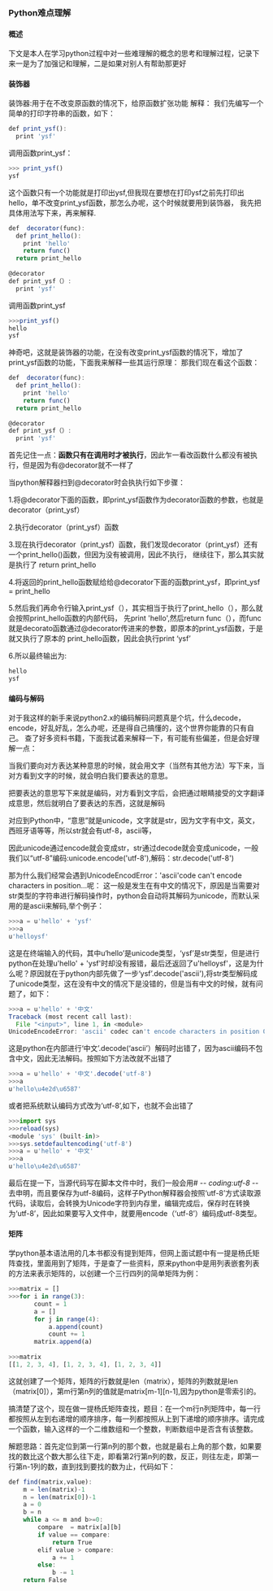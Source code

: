 ### Python难点理解
#### 概述
下文是本人在学习python过程中对一些难理解的概念的思考和理解过程，记录下来一是为了加强记和理解，二是如果对别人有帮助那更好
#### 装饰器
装饰器:用于在不改变原函数的情况下，给原函数扩张功能
解释：
我们先编写一个简单的打印字符串的函数，如下：
``` javascript 
def print_ysf():
  print 'ysf'
```
调用函数print_ysf：
``` javascript 
>>> print_ysf()
ysf
```
这个函数只有一个功能就是打印出ysf,但我现在要想在打印ysf之前先打印出hello，单不改变print_ysf函数，那怎么办呢，这个时候就要用到装饰器，
我先把具体用法写下来，再来解释.
``` javascript
def  decorator(func):
  def print_hello():
    print 'hello'
    return func()
  return print_hello
 
@decorator
def print_ysf（）:
  print 'ysf'
```
调用函数print_ysf
``` javascript
>>>print_ysf()
hello
ysf
```
神奇吧，这就是装饰器的功能，在没有改变print_ysf函数的情况下，增加了print_ysf函数的功能，下面我来解释一些其运行原理：
那我们现在看这个函数：
``` javascript
def  decorator(func):
  def print_hello():
    print 'hello'
    return func()
  return print_hello
 
@decorator
def print_ysf（）:
  print 'ysf'
```
首先记住一点：**函数只有在调用时才被执行**，因此乍一看改函数什么都没有被执行，但是因为有@decorator就不一样了

当python解释器扫到@decorator时会执执行如下步骤：

1.将@decorator下面的函数，即print_ysf函数作为decorator函数的参数，也就是decorator（print_ysf）

2.执行decorator（print_ysf）函数

3.现在执行decorator（print_ysf）函数，我们发现decorator（print_ysf）还有一个print_hello()函数，但因为没有被调用，因此不执行，
继续往下，那么其实就是执行了 return print_hello

4.将返回的print_hello函数赋给给@decorator下面的函数print_ysf，即print_ysf = print_hello

5.然后我们再命令行输入print_ysf（），其实相当于执行了print_hello（），那么就会按照print_hello函数的内部代码，
先print 'hello',然后return func（），而func就是decorato函数通过@decorator传进来的参数，即原本的print_ysf函数，于是就又执行了原本的
print_hello函数，因此会执行print ‘ysf’

6.所以最终输出为:
``` javascript
hello
ysf
```
#### 编码与解码
对于我这样的新手来说python2.x的编码解码问题真是个坑，什么decode，encode，好乱好乱，怎么办呢，还是得自己搞懂的，这个世界你能靠的只有自己。
查了好多资料书籍，下面我试着来解释一下，有可能有些偏差，但是会好理解一点：

当我们要向对方表达某种意思的时候，就会用文字（当然有其他方法）写下来，当对方看到文字的时候，就会明白我们要表达的意思。

把要表达的意思写下来就是编码，对方看到文字后，会把通过眼睛接受的文字翻译成意思，然后就明白了要表达的东西，这就是解码

对应到Python中，“意思”就是unicode，文字就是str，因为文字有中文，英文，西班牙语等等，所以str就会有utf-8，ascii等，

因此unicode通过encode就会变成str，str通过decode就会变成unicode，一般我们以“utf-8”编码:unicode.encode('utf-8'),解码：str.decode('utf-8')

那为什么我们经常会遇到UnicodeEncodError：'ascii'code can't encode characters in position...呢：
这一般是发生在有中文的情况下，原因是当需要对str类型的字符串进行解码操作时，python会自动将其解码为unicode，而默认采用的是ascii来解码,举个例子：
``` javascript 
>>>a = u'hello' + 'ysf'
>>>a
u'helloysf'
```
这是在终端输入的代码，其中u‘hello’是unicode类型，‘ysf’是str类型，但是进行python在处理u'hello' + 'ysf'时却没有报错，最后还返回了u'helloysf'，这是为什么呢？原因就在于python内部先做了一步‘ysf’.decode('ascii'),将str类型解码成了unicode类型，这在没有中文的情况下是没错的，但是当有中文的时候，就有问题了，如下：
``` javascript 
>>>a = u'hello' + '中文'
Traceback (most recent call last):
  File "<input>", line 1, in <module>
UnicodeEncodeError: 'ascii' codec can't encode characters in position 0-1: ordinal not in range(128) 
```
这是python在内部进行‘中文’.decode(‘ascii’）解码时出错了，因为ascii编码不包含中文，因此无法解码。按照如下方法改就不出错了
``` javascript
>>>a = u'hello' + '中文'.decode('utf-8')
>>>a
u'hello\u4e2d\u6587'
```
或者把系统默认编码方式改为‘utf-8’,如下，也就不会出错了
``` javascript
>>>import sys
>>>reload(sys)
<module 'sys' (built-in)>
>>>sys.setdefaultencoding('utf-8')
>>>a = u'hello' + '中文'
>>>a
u'hello\u4e2d\u6587'
```
最后在提一下，当源代码写在脚本文件中时，我们一般会用# -*- coding:utf-8 -*-去申明，而且要保存为utf-8编码，这样子Python解释器会按照‘utf-8’方式读取源代码，读取后，会转换为Unicode字符到内存里，编辑完成后，保存时在转换为‘utf-8’，因此如果要写入文件中，就要用encode（‘utf-8’）编码成utf-8类型。

#### 矩阵
学python基本语法用的几本书都没有提到矩阵，但网上面试题中有一提是杨氏矩阵查找，里面用到了矩阵，于是查了一些资料，原来python中是用列表嵌套列表的方法来表示矩阵的，以创建一个三行四列的简单矩阵为例：
``` javascript
>>>matrix = []
>>>for i in range(3):
       count = 1
       a = []
       for j in range(4):
           a.append(count)
           count += 1
       matrix.append(a)
    
>>>matrix
[[1, 2, 3, 4], [1, 2, 3, 4], [1, 2, 3, 4]]
```
这就创建了一个矩阵，矩阵的行数就是len（matrix），矩阵的列数就是len（matrix[0]），第m行第n列的值就是matrix[m-1][n-1],因为python是零索引的。

搞清楚了这个，现在做一提杨氏矩阵查找，题目：在一个m行n列矩阵中，每一行都按照从左到右递增的顺序排序，每一列都按照从上到下递增的顺序排序。请完成一个函数，输入这样的一个二维数组和一个整数，判断数组中是否含有该整数。

解题思路：首先定位到第一行第n列的那个数，也就是最右上角的那个数，如果要找的数比这个数大那么往下走，即看第2行第n列的数，反正，则往左走，即第一行第n-1列的数，直到找到要找的数为止，代码如下：
``` javascript
def find(matrix,value):
    m = len(matrix)-1
    n = len(matrix[0])-1
    a = 0
    b = n
    while a <= m and b>=0:
        compare  = matrix[a][b]
        if value == compare:
            return True
        elif value > compare:
            a += 1
        else:
            b -= 1
    return False
```

